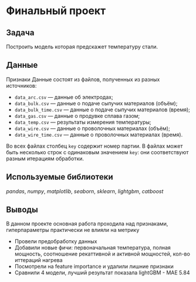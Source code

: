 # Финальный проект

## Задача

Построить модель которая предскажет температуру стали.

## Данные

Признаки
Данные состоят из файлов, полученных из разных источников:
- `data_arc.csv` — данные об электродах;
- `data_bulk.csv` — данные о подаче сыпучих материалов (объём);
- `data_bulk_time.csv` *—* данные о подаче сыпучих материалов (время);
- `data_gas.csv` — данные о продувке сплава газом;
- `data_temp.csv` — результаты измерения температуры;
- `data_wire.csv` — данные о проволочных материалах (объём);
- `data_wire_time.csv` — данные о проволочных материалах (время).

Во всех файлах столбец `key` содержит номер партии. В файлах может быть несколько строк с одинаковым значением `key`: они соответствуют разным итерациям обработки.


## Используемые библиотеки
*pandas*, *numpy*, *matplotlib*, *seaborn*, *sklearn*, *lightgbm*, *catboost*

## Выводы
В данном проекте основная работа проходила над признаками, гиперпараметры практически не влияли на метрику
- Провели предобработку данных
- Добавили новые фичи: первоначальная температура, полная мощность, соотношение рекаттивной и активной мощностей, кол-во иттераций нагрева
- Посмотрели на feature importance и удалили лишние признаки
- Сравнили 4 модели, лучший результат показала lightGBM - MAE 5.84
